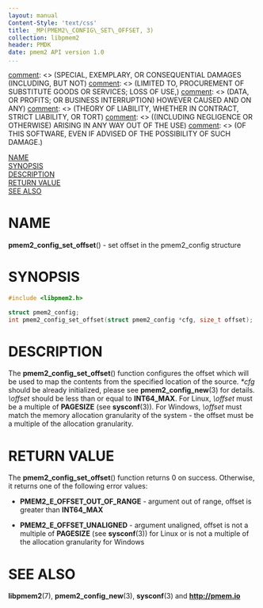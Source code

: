 ```yaml
---
layout: manual
Content-Style: 'text/css'
title: _MP(PMEM2\_CONFIG\_SET\_OFFSET, 3)
collection: libpmem2
header: PMDK
date: pmem2 API version 1.0
...
```


[comment]: <> (Copyright 2019, Intel Corporation)

[comment]: <> (Redistribution and use in source and binary forms, with or without)
[comment]: <> (modification, are permitted provided that the following conditions)
[comment]: <> (are met:)
[comment]: <> (    * Redistributions of source code must retain the above copyright)
[comment]: <> (      notice, this list of conditions and the following disclaimer.)
[comment]: <> (    * Redistributions in binary form must reproduce the above copyright)
[comment]: <> (      notice, this list of conditions and the following disclaimer in)
[comment]: <> (      the documentation and/or other materials provided with the)
[comment]: <> (      distribution.)
[comment]: <> (    * Neither the name of the copyright holder nor the names of its)
[comment]: <> (      contributors may be used to endorse or promote products derived)
[comment]: <> (      from this software without specific prior written permission.)

[comment]: <> (THIS SOFTWARE IS PROVIDED BY THE COPYRIGHT HOLDERS AND CONTRIBUTORS)
[comment]: <> ("AS IS" AND ANY EXPRESS OR IMPLIED WARRANTIES, INCLUDING, BUT NOT)
[comment]: <> (LIMITED TO, THE IMPLIED WARRANTIES OF MERCHANTABILITY AND FITNESS FOR)
[comment]: <> (A PARTICULAR PURPOSE ARE DISCLAIMED. IN NO EVENT SHALL THE COPYRIGHT)
[comment]: <> (OWNER OR CONTRIBUTORS BE LIABLE FOR ANY DIRECT, INDIRECT, INCIDENTAL,)
[comment]: <> (SPECIAL, EXEMPLARY, OR CONSEQUENTIAL DAMAGES (INCLUDING, BUT NOT)
[comment]: <> (LIMITED TO, PROCUREMENT OF SUBSTITUTE GOODS OR SERVICES; LOSS OF USE,)
[comment]: <> (DATA, OR PROFITS; OR BUSINESS INTERRUPTION) HOWEVER CAUSED AND ON ANY)
[comment]: <> (THEORY OF LIABILITY, WHETHER IN CONTRACT, STRICT LIABILITY, OR TORT)
[comment]: <> ((INCLUDING NEGLIGENCE OR OTHERWISE) ARISING IN ANY WAY OUT OF THE USE)
[comment]: <> (OF THIS SOFTWARE, EVEN IF ADVISED OF THE POSSIBILITY OF SUCH DAMAGE.)

[comment]: <> (pmem2_config_set_offset.3 -- man page for libpmem2 config API)

[NAME](#name)<br />
[SYNOPSIS](#synopsis)<br />
[DESCRIPTION](#description)<br />
[RETURN VALUE](#return-value)<br />
[SEE ALSO](#see-also)<br />

# NAME #

**pmem2_config_set_offset**() - set offset in the pmem2_config structure

# SYNOPSIS #

```c
#include <libpmem2.h>

struct pmem2_config;
int pmem2_config_set_offset(struct pmem2_config *cfg, size_t offset);
```

# DESCRIPTION #

The **pmem2_config_set_offset**() function configures the offset which will be used
to map the contents from the specified location of the source. *\*cfg* should be
already initialized, please see **pmem2_config_new**(3) for details. *\offset*
should be less than or equal to **INT64_MAX**. For Linux, *\offset* must be a multiple
of **PAGESIZE** (see **sysconf**(3)). For Windows, *\offset* must match the memory
allocation granularity of the system - the offset must be a multiple of the allocation
granularity.

# RETURN VALUE #

The **pmem2_config_set_offset**() function returns 0 on success. Otherwise, it returns
one of the following error values:

* **PMEM2_E_OFFSET_OUT_OF_RANGE** - argument out of range, offset is greater than
**INT64_MAX**

* **PMEM2_E_OFFSET_UNALIGNED** - argument unaligned, offset is not a multiple of
**PAGESIZE** (see **sysconf**(3)) for Linux or is not a multiple of the allocation
granularity for Windows

# SEE ALSO #

**libpmem2**(7), **pmem2_config_new**(3), **sysconf**(3) and **<http://pmem.io>**

